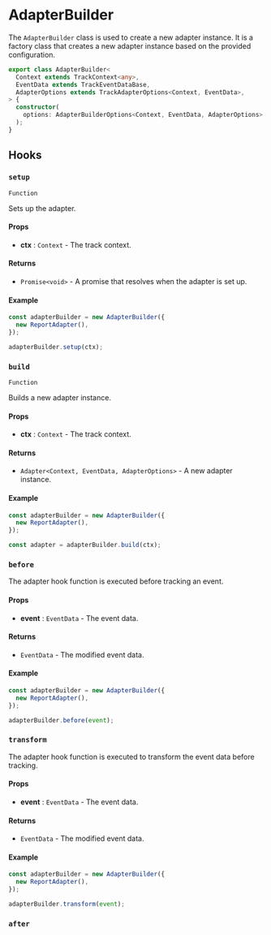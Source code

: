 # AdapterBuilder

The `AdapterBuilder` class is used to create a new adapter instance. It is a factory class that creates a new adapter instance based on the provided configuration.

```typescript title="Signature"
export class AdapterBuilder<
  Context extends TrackContext<any>,
  EventData extends TrackEventDataBase,
  AdapterOptions extends TrackAdapterOptions<Context, EventData>,
> {
  constructor(
    options: AdapterBuilderOptions<Context, EventData, AdapterOptions>
  );
}
```

## Hooks

### `setup`

`Function`

Sets up the adapter.

#### Props

- **ctx** : `Context` - The track context.

#### Returns

- `Promise<void>` - A promise that resolves when the adapter is set up.

#### Example

```typescript title="AdapterBuilder.ts"
const adapterBuilder = new AdapterBuilder({
  new ReportAdapter(),
});

adapterBuilder.setup(ctx);
```

### `build`

`Function`

Builds a new adapter instance.

#### Props

- **ctx** : `Context` - The track context.

#### Returns

- `Adapter<Context, EventData, AdapterOptions>` - A new adapter instance.

#### Example

```typescript title="AdapterBuilder.ts"
const adapterBuilder = new AdapterBuilder({
  new ReportAdapter(),
});

const adapter = adapterBuilder.build(ctx);
```

### `before`

The adapter hook function is executed before tracking an event.

#### Props

- **event** : `EventData` - The event data.

#### Returns

- `EventData` - The modified event data.

#### Example

```typescript title="AdapterBuilder.ts"
const adapterBuilder = new AdapterBuilder({
  new ReportAdapter(),
});

adapterBuilder.before(event);
```

### `transform`

The adapter hook function is executed to transform the event data before tracking.

#### Props

- **event** : `EventData` - The event data.

#### Returns

- `EventData` - The modified event data.

#### Example

```typescript title="AdapterBuilder.ts"
const adapterBuilder = new AdapterBuilder({
  new ReportAdapter(),
});

adapterBuilder.transform(event);
```

### `after`
